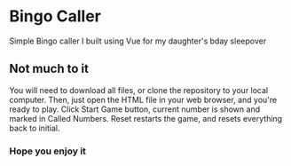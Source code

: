 # Bingo Caller
Simple Bingo caller I built using Vue for my daughter's bday sleepover

## Not much to it
You will need to download all files, or clone the repository to your local computer.  Then, just open the HTML file in your web browser, and you're ready to play.  Click Start Game button, current number is shown and marked in Called Numbers.  Reset restarts the game, and resets everything back to initial.

### Hope you enjoy it
